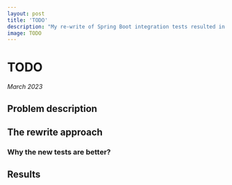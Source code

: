 ```yaml
---
layout: post
title: 'TODO'
description: "My re-write of Spring Boot integration tests resulted in 10x execution speedup"
image: TODO
---
```


# TODO

_March 2023_

## Problem description

## The rewrite approach

### Why the new tests are better?

## Results